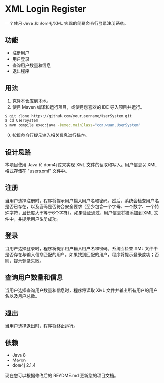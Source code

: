 # XML Login Register

一个使用 Java 和 dom4j/XML 实现的简易命令行登录注册系统。

## 功能

- 注册用户
- 用户登录
- 查询用户数量和信息
- 退出程序

## 用法

1. 克隆本仓库到本地。
2. 使用 Maven 编译和运行项目，或使用您喜欢的 IDE 导入项目并运行。

```bash
$ git clone https://github.com/yourusername/UserSystem.git
$ cd UserSystem
$ mvn compile exec:java -Dexec.mainClass="com.wuan.UserSystem"
```
3. 按照命令行提示输入相关信息进行操作。

## 设计思路

本项目使用 Java 和 dom4j 库来实现 XML 文件的读取和写入。用户信息以 XML 格式存储在 "users.xml" 文件中。

## 注册

当用户选择注册时，程序将提示用户输入用户名和密码。然后，系统会检查用户名是否已存在，以及密码是否符合安全要求（至少包含一个字母、一个数字、一个特殊字符，且长度大于等于6个字符）。如果验证通过，用户信息将被添加到 XML 文件中，并提示用户注册成功。

## 登录

当用户选择登录时，程序将提示用户输入用户名和密码。系统会检查 XML 文件中是否存在与输入信息匹配的用户。如果找到匹配的用户，程序将提示登录成功；否则，提示登录失败。

## 查询用户数量和信息

当用户选择查询用户数量和信息时，程序将读取 XML 文件并输出所有用户的用户名以及用户总数。

## 退出

当用户选择退出时，程序将终止运行。

## 依赖

- Java 8
- Maven
- dom4j 2.1.4

现在您可以根据修改后的 README.md 更新您的项目文档。